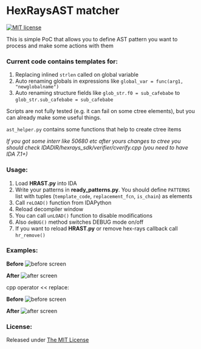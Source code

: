 # HexRaysAST matcher

[![MIT license](http://img.shields.io/badge/license-MIT-brightgreen.svg)](https://github.com/sibears/HRAST/blob/master/LICENSE)

This is simple PoC that allows you to define AST pattern you want to process and make some actions with them

### Current code contains templates for:
1.  Replacing inlined `strlen` called on global variable
2.  Auto renaming globals in expressions like `global_var = func(arg1, "newglobalname")`
3.  Auto renaming structure fields like `glob_str.f0 = sub_cafebabe` to `glob_str.sub_cafebabe = sub_cafebabe`

Scripts are not fully tested (e.g. it can fail on some ctree elements), but you can already make some useful things.

`ast_helper.py` contains some functions that help to create ctree items

*If you got some interr like 50680 etc after yours changes to ctree you should check IDADIR/hexrays_sdk/verifier/cverify.cpp (you need to have IDA 7.1+)*

### Usage:
1. Load **HRAST.py** into IDA
1. Write your patterns in **ready_patterns.py**. You should define `PATTERNS` list with tuples (`template_code`, `replacement_fcn`, `is_chain`) as elements
1. Call `reLOAD()` function from IDAPython
1. Reload decompiler window
1. You can call `unLOAD()` function to disable modifications
1. Also `deBUG()` method switches DEBUG mode on/off
1. If you want to reload **HRAST.py** or remove hex-rays callback call `hr_remove()`

### Examples:

**Before**
![before screen](pics/before.png)


**After**
![after screen](pics/after.png)

cpp operator << replace:

**Before**
![before screen](pics/cpp_before.png)

**After**
![after screen](pics/cpp_after.png)

### License:
Released under [The MIT License](https://github.com/sibears/HRAST/blob/master/LICENSE)
